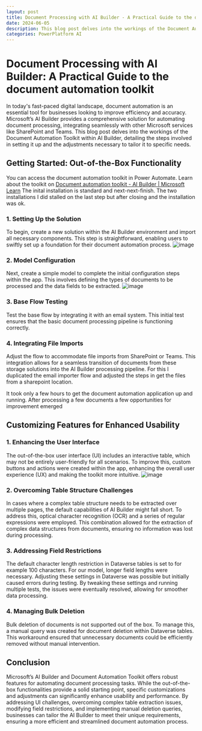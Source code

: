 ```yaml
---
layout: post
title: Document Processing with AI Builder - A Practical Guide to the document automation toolkit
date: 2024-06-05
description: This blog post delves into the workings of the Document Automation Toolkit within AI Builder, detailing the steps involved in setting it up and the adjustments necessary to tailor it to specific needs.
categories: PowerPlatform AI
---
```


# Document Processing with AI Builder: A Practical Guide to the document automation toolkit

In today's fast-paced digital landscape, document automation is an essential tool for businesses looking to improve efficiency and accuracy. Microsoft’s AI Builder provides a comprehensive solution for automating document processing, integrating seamlessly with other Microsoft services like SharePoint and Teams. This blog post delves into the workings of the Document Automation Toolkit within AI Builder, detailing the steps involved in setting it up and the adjustments necessary to tailor it to specific needs.

## Getting Started: Out-of-the-Box Functionality
You can access the document automation toolkit in Power Automate.
Learn about the toolkit on [Document automation toolkit - AI Builder | Microsoft Learn](https://learn.microsoft.com/en-us/ai-builder/doc-automation) 
The inital installation is standard and next-next-finish. The two installations I did stalled on the last step but after closing and the installation was ok. 

### 1. Setting Up the Solution
To begin, create a new solution within the AI Builder environment and import all necessary components. This step is straightforward, enabling users to swiftly set up a foundation for their document automation process.
![image](https://github.com/dva81/dva81.github.io/assets/65031840/6f6d19a2-4ba8-48f5-b961-6a53b5bc43bf)

### 2. Model Configuration
Next, create a simple model to complete the initial configuration steps within the app. This involves defining the types of documents to be processed and the data fields to be extracted.
![image](https://github.com/dva81/dva81.github.io/assets/65031840/9eb347fd-6b54-44da-833c-067df788d422)

### 3. Base Flow Testing
Test the base flow by integrating it with an email system. This initial test ensures that the basic document processing pipeline is functioning correctly.

### 4. Integrating File Imports
Adjust the flow to accommodate file imports from SharePoint or Teams. This integration allows for a seamless transition of documents from these storage solutions into the AI Builder processing pipeline.
For this I duplicated the email importer flow and adjusted the steps in get the files from a sharepoint location. 

It took only a few hours to get the document automation application up and running. After processing a few documents a few opportunities for improvement emerged 

## Customizing Features for Enhanced Usability

### 1. Enhancing the User Interface
The out-of-the-box user interface (UI) includes an interactive table, which may not be entirely user-friendly for all scenarios. To improve this, custom buttons and actions were created within the app, enhancing the overall user experience (UX) and making the toolkit more intuitive.
![image](https://github.com/dva81/dva81.github.io/assets/65031840/22280ec1-a86a-48e5-9f5a-f66a4463c785)

### 2. Overcoming Table Structure Challenges
In cases where a complex table structure needs to be extracted over multiple pages, the default capabilities of AI Builder might fall short. To address this, optical character recognition (OCR) and a series of regular expressions were employed. This combination allowed for the extraction of complex data structures from documents, ensuring no information was lost during processing.

### 3. Addressing Field Restrictions
The default character length restriction in Dataverse tables is set to for example 100 characters. For our model, longer field lengths were necessary. Adjusting these settings in Dataverse was possible but initially caused errors during testing. By tweaking these settings and running multiple tests, the issues were eventually resolved, allowing for smoother data processing.

### 4. Managing Bulk Deletion
Bulk deletion of documents is not supported out of the box. To manage this, a manual query was created for document deletion within Dataverse tables. This workaround ensured that unnecessary documents could be efficiently removed without manual intervention.

## Conclusion

Microsoft’s AI Builder and Document Automation Toolkit offers robust features for automating document processing tasks. While the out-of-the-box functionalities provide a solid starting point, specific customizations and adjustments can significantly enhance usability and performance. By addressing UI challenges, overcoming complex table extraction issues, modifying field restrictions, and implementing manual deletion queries, businesses can tailor the AI Builder to meet their unique requirements, ensuring a more efficient and streamlined document automation process.

